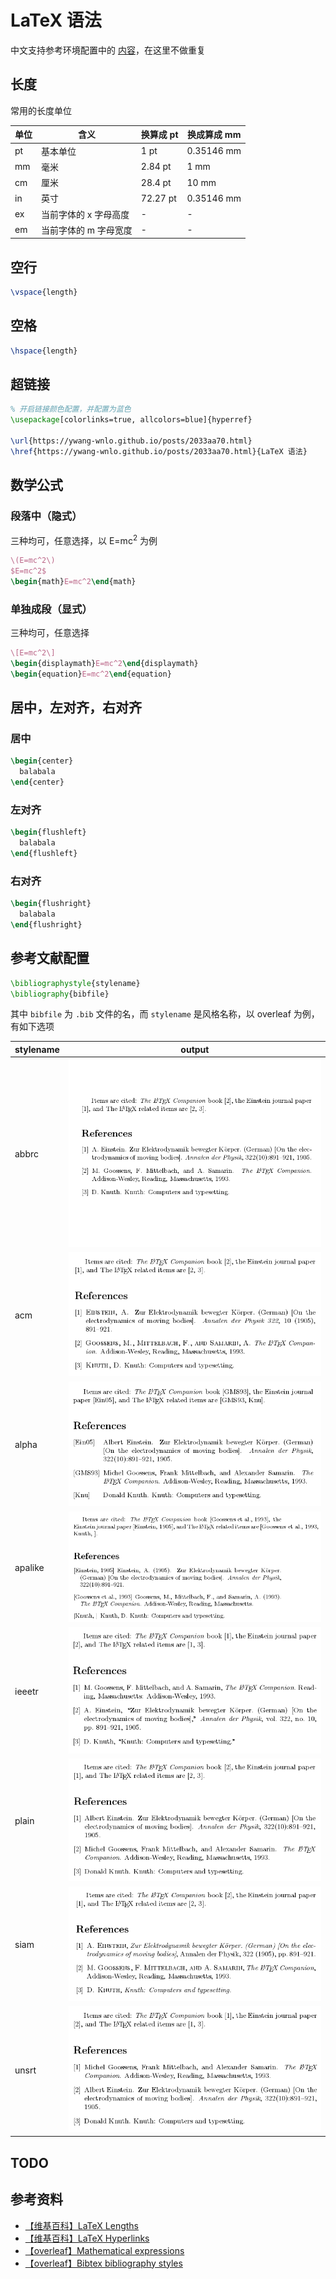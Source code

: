 # LaTeX 语法


中文支持参考环境配置中的 [内容](/posts/4f94956/#中文支持)，在这里不做重复
<!-- more -->

## 长度

常用的长度单位

| 单位 | 含义                  | 换算成 pt | 换成算成 mm |
| ---- | --------------------- | --------- | ----------- |
| pt   | 基本单位              | 1 pt      | 0.35146 mm  |
| mm   | 毫米                  | 2.84 pt   | 1 mm        |
| cm   | 厘米                  | 28.4 pt   | 10 mm       |
| in   | 英寸                  | 72.27 pt  | 0.35146 mm  |
| ex   | 当前字体的 x 字母高度 | -         | -           |
| em   | 当前字体的 m 字母宽度 | -         | -           |

## 空行

```tex
\vspace{length}
```

## 空格

```tex
\hspace{length}
```

## 超链接

```tex
% 开启链接颜色配置，并配置为蓝色
\usepackage[colorlinks=true, allcolors=blue]{hyperref}

\url{https://ywang-wnlo.github.io/posts/2033aa70.html}
\href{https://ywang-wnlo.github.io/posts/2033aa70.html}{LaTeX 语法}
```

## 数学公式

### 段落中（隐式）

三种均可，任意选择，以 E=mc<sup>2</sup> 为例

```tex
\(E=mc^2\)
$E=mc^2$
\begin{math}E=mc^2\end{math}
```

### 单独成段（显式）

三种均可，任意选择

```tex
\[E=mc^2\]
\begin{displaymath}E=mc^2\end{displaymath}
\begin{equation}E=mc^2\end{equation}
```

## 居中，左对齐，右对齐

### 居中

```tex
\begin{center}
  balabala
\end{center}
```

### 左对齐

```tex
\begin{flushleft}
  balabala
\end{flushleft}
```

### 右对齐

```tex
\begin{flushright}
  balabala
\end{flushright}
```

## 参考文献配置

```tex
\bibliographystyle{stylename}
\bibliography{bibfile}
```

其中 `bibfile` 为 `.bib` 文件的名，而 `stylename` 是风格名称，以 overleaf 为例，有如下选项

| stylename | output |
| ---- | --- |
| abbrc | ![BibtexStylesAbbrc](/posts/2033aa70/BibtexStylesAbbrc.png) |
| acm | ![BibtexStylesAcm](/posts/2033aa70/BibtexStylesAcm.png) |
| alpha | ![BibtexStylesAlpha](/posts/2033aa70/BibtexStylesAlpha.png) |
| apalike | ![BibtexStylesApalike](/posts/2033aa70/BibtexStylesApalike.png) |
| ieeetr | ![BibtexStylesIeeetr](/posts/2033aa70/BibtexStylesIeeetr.png) |
| plain | ![BibtexStylesPlain](/posts/2033aa70/BibtexStylesPlain.png) |
| siam | ![BibtexStylesSiam](/posts/2033aa70/BibtexStylesSiam.png) |
| unsrt | ![BibtexStylesUnsrt](/posts/2033aa70/BibtexStylesUnsrt.png) |

## TODO

## 参考资料

- [【维基百科】LaTeX Lengths](https://en.wikibooks.org/wiki/LaTeX/Lengths)
- [【维基百科】LaTeX Hyperlinks](https://en.wikibooks.org/wiki/LaTeX/Hyperlinks)
- [【overleaf】Mathematical expressions](https://www.overleaf.com/learn/latex/Mathematical_expressions)
- [【overleaf】Bibtex bibliography styles](https://www.overleaf.com/learn/latex/Bibtex_bibliography_styles)

